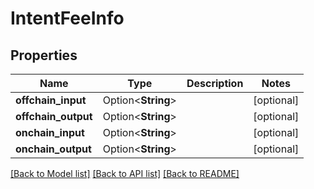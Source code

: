 # IntentFeeInfo

## Properties

| Name                | Type               | Description | Notes      |
| ------------------- | ------------------ | ----------- | ---------- |
| **offchain_input**  | Option<**String**> |             | [optional] |
| **offchain_output** | Option<**String**> |             | [optional] |
| **onchain_input**   | Option<**String**> |             | [optional] |
| **onchain_output**  | Option<**String**> |             | [optional] |

[[Back to Model list]](../README.md#documentation-for-models) [[Back to API list]](../README.md#documentation-for-api-endpoints) [[Back to README]](../README.md)
